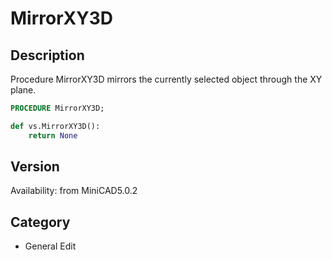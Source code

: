 # MirrorXY3D

## Description
Procedure MirrorXY3D mirrors the currently selected object through the XY plane.

```pascal
PROCEDURE MirrorXY3D;
```

```python
def vs.MirrorXY3D():
    return None
```

## Version
Availability: from MiniCAD5.0.2

## Category
* General Edit

